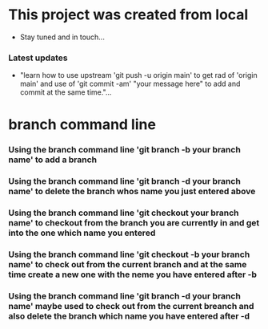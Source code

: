 # This project was created from local 
- Stay tuned and in touch...
### Latest updates
- "learn how to use upstream 'git push -u origin main' to get rad of 'origin main' and use of 'git commit -am' "your message here" to add and commit at the same time."...
# branch command line 
### Using the branch command line 'git branch -b your branch name' to add a branch 
### Using the branch command line 'git branch -d your branch name' to delete the branch whos name you just entered above  
### Using the branch command line 'git checkout your branch name' to checkout from the branch you are currently in and get into the one which name you entered
### Using the branch command line 'git checkout -b your branch name' to check out from the current branch and at the same time create a new one with the neme you have entered after -b
### Using the branch command line 'git branch -d your branch name' maybe used to check out from the current breanch and also delete the branch which name you have entered after -d